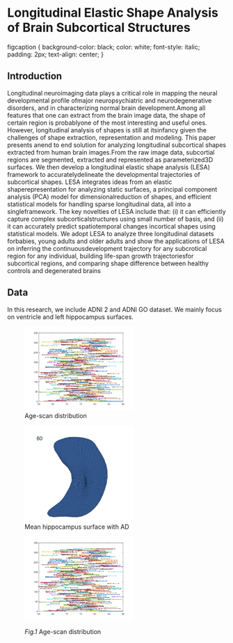 #  Longitudinal Elastic Shape Analysis of Brain Subcortical Structures

figcaption {
  background-color: black;
  color: white;
  font-style: italic;
  padding: 2px;
  text-align: center;
}

## Introduction
Longitudinal neuroimaging data plays a critical role in mapping the neural developmental profile ofmajor neuropsychiatric and neurodegenerative disorders, and in characterizing normal brain development.Among all features that one can extract from the brain image data, the shape of certain region is probablyone of the most interesting and useful ones.  However, longitudinal analysis of shapes is still at itsinfancy given the challenges of shape extraction, representation and modeling. This paper presents anend to end solution for analyzing longitudinal subcortical shapes extracted from human brain images.From the raw image data, subcortial regions are segmented, extracted and represented as parameterized3D surfaces.  We then develop a longitudinal elastic shape analysis (LESA) framework to accuratelydelineate the developmental trajectories of subcortical shapes. LESA integrates ideas from an elastic shaperepresentation for analyzing static surfaces, a principal component analysis (PCA) model for dimensionalreduction of shapes, and efficient statistical models for handling sparse longitudinal data, all into a singleframework. The key novelties of LESA include that: (i) it can efficiently capture complex subcorticalstructures using small number of basis, and (ii) it can accurately predict spatiotemporal changes incortical shapes using statistical models.  We adopt LESA to analyze three longitudinal datasets forbabies, young adults and older adults and show the applications of LESA on inferring the continuousdevelopment trajectory for any subcrotical region for any individual, building life-span growth trajectoriesfor subcortical regions, and comparing shape difference between healthy controls and degenerated brains

## Data

In this research, we include ADNI 2 and ADNI GO dataset. We mainly focus on ventricle and left hippocampus surfaces.

<figure>
  <img src="./Figures/Picture1.jpg" width="250" alt="Age-scan distribution" title="Age-scan distribution">
  <figcaption>Age-scan distribution</figcaption>
</figure> 
<figure>
  <img src="./Figures/hipp_AD_mean.gif" width="250" alt="hipp_AD_mean" title="hipp_AD_mean">
  <figcaption>Mean hippocampus surface with AD</figcaption>
</figure>

<figure>
  <p><img src="./Figures/Picture1.jpg" width="250" alt="Age-scan distribution" title="Age-scan distribution"></p>
  <figcaption><em>Fig.1</em> Age-scan distribution</figcaption>
</figure>
